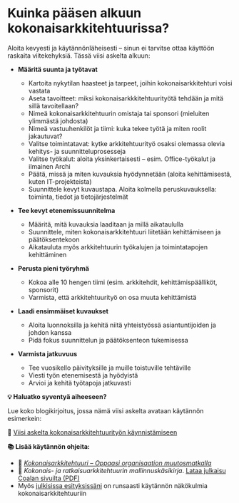 # Kuinka pääsen alkuun kokonaisarkkitehtuurissa?

Aloita kevyesti ja käytännönläheisesti – sinun ei tarvitse ottaa käyttöön raskaita viitekehyksiä. Tässä viisi askelta alkuun:

- **Määritä suunta ja työtavat**
  - Kartoita nykytilan haasteet ja tarpeet, joihin kokonaisarkkitehturi voisi vastata
  - Aseta tavoitteet: miksi kokonaisarkkkitehtuurityötä tehdään ja mitä sillä tavoitellaan?
  - Nimeä kokonaisarkkitehtuurin omistaja tai sponsori (mieluiten ylimmästä johdosta)
  - Nimeä vastuuhenkilöt ja tiimi: kuka tekee työtä ja miten roolit jakautuvat?
  - Valitse toimintatavat: kytke arkkitehtuurityö osaksi olemassa olevia kehitys- ja suunnitteluprosesseja
  - Valitse työkalut: aloita yksinkertaisesti – esim. Office-työkalut ja ilmainen Archi
  - Päätä, missä ja miten kuvauksia hyödynnetään (aloita kehittämisestä, kuten IT-projekteista)
  - Suunnittele kevyt kuvaustapa. Aloita kolmella peruskuvauksella: toiminta, tiedot ja tietojärjestelmät

- **Tee kevyt etenemissuunnitelma**
  - Määritä, mitä kuvauksia laaditaan ja millä aikataululla
  - Suunnittele, miten kokonaisarkkitehtuuri liitetään kehittämiseen ja päätöksentekoon
  - Aikatauluta myös arkkitehtuurin työkalujen ja toimintatapojen kehittäminen

- **Perusta pieni työryhmä**
  - Kokoa alle 10 hengen tiimi (esim. arkkitehdit, kehittämispäälliköt, sponsorit)
  - Varmista, että arkkitehtuurityö on osa muuta kehittämistä

- **Laadi ensimmäiset kuvaukset**
  - Aloita luonnoksilla ja kehitä niitä yhteistyössä asiantuntijoiden ja johdon kanssa
  - Pidä fokus suunnittelun ja päätöksenteon tukemisessa

- **Varmista jatkuvuus**
  - Tee vuosikello päivityksille ja muille toistuville tehtäville
  - Viesti työn etenemisestä ja hyödyistä
  - Arvioi ja kehitä työtapoja jatkuvasti
 
**💡 Haluatko syventyä aiheeseen?**

Lue koko blogikirjoitus, jossa nämä viisi askelta avataan käytännön esimerkein:

📖 [Viisi askelta kokonaisarkkitehtuurityön käynnistämiseen](https://www.almainsights.fi/blogi/viisi-askelta-kokonaisarkkitehtuurityon-kaynnistamiseen)

**📚 Lisää käytännön ohjeita:**

- 📘 *[Kokonaisarkkitehtuuri – Oppaasi organisaation muutosmatkalla](https://kokonaisarkkitehtuuri.com)*
- 📄 *Kokonais- ja ratkaisuarkkitehtuurin mallinnuskäsikirja*. [Lataa julkaisu Coalan sivuilta (PDF)](https://coala.fi/ajankohtaista/lataukset)
- Myös [julkisissa esityksissäni](https://github.com/eetuniemiphd/eetuniemi/blob/main/presentations-eetu-niemi.md) on runsaasti käytännön näkökulmia kokonaisarkkitehtuuriin
